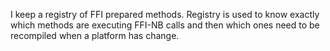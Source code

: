 I keep a  registry of FFI prepared methods. 
Registry is used to know exactly which methods are executing FFI-NB calls and then which ones need to be recompiled when a platform has change.